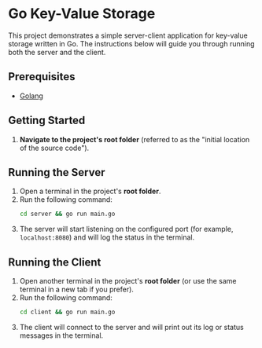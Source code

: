 # Go Key-Value Storage

This project demonstrates a simple server-client application for key-value storage written in Go. The instructions below will guide you through running both the server and the client.

## Prerequisites

- [Golang](https://go.dev/)

## Getting Started

1. **Navigate to the project's root folder** (referred to as the "initial location of the source code").

## Running the Server

1. Open a terminal in the project's **root folder**.
2. Run the following command:
   ```bash
   cd server && go run main.go
   ```
3. The server will start listening on the configured port (for example, `localhost:8080`) and will log the status in the terminal.

## Running the Client

1. Open another terminal in the project's **root folder** (or use the same terminal in a new tab if you prefer).
2. Run the following command:
   ```bash
   cd client && go run main.go
   ```
3. The client will connect to the server and will print out its log or status messages in the terminal.

